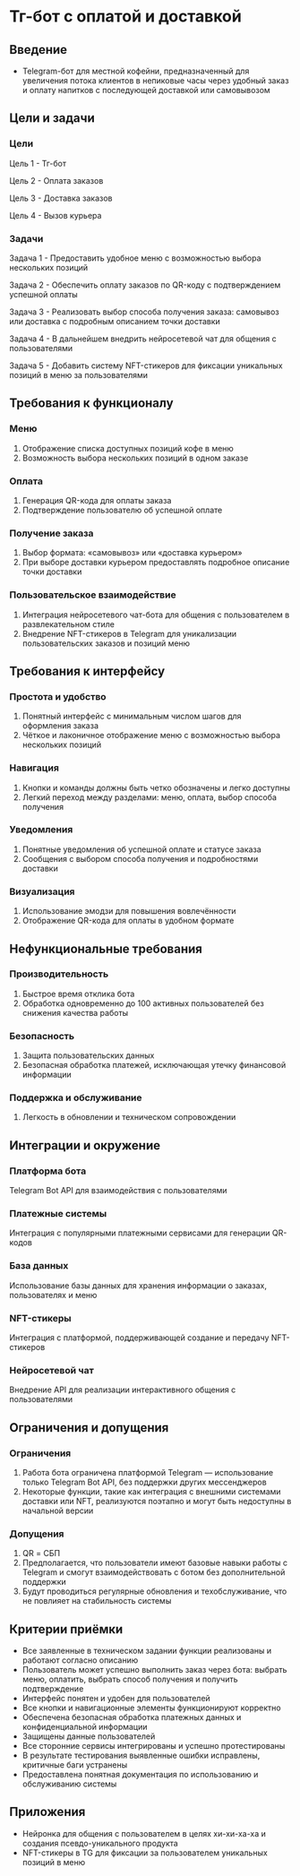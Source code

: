 # Тг-бот с оплатой и доставкой
## Введение
- Telegram-бот для местной кофейни, предназначенный для увеличения потока клиентов в непиковые часы через удобный заказ и оплату напитков с последующей доставкой или самовывозом
## Цели и задачи
### Цели

Цель 1 - Тг-бот

Цель 2 - Оплата заказов

Цель 3 - Доставка заказов

Цель 4 - Вызов курьера

### Задачи

Задача 1 - Предоставить удобное меню с возможностью выбора нескольких позиций

Задача 2 - Обеспечить оплату заказов по QR-коду с подтверждением успешной оплаты

Задача 3 - Реализовать выбор способа получения заказа: самовывоз или доставка с подробным описанием точки доставки

Задача 4 - В дальнейшем внедрить нейросетевой чат для общения с пользователями

Задача 5 - Добавить систему NFT-стикеров для фиксации уникальных позиций в меню за пользователями

## Требования к функционалу
### Меню
  1. Отображение списка доступных позиций кофе в меню
  2. Возможность выбора нескольких позиций в одном заказе
### Оплата
  1. Генерация QR-кода для оплаты заказа
  2. Подтверждение пользователю об успешной оплате
### Получение заказа
  1. Выбор формата: «самовывоз» или «доставка курьером»
  2. При выборе доставки курьером предоставлять подробное описание точки доставки
### Пользовательское взаимодействие
  1. Интеграция нейросетевого чат-бота для общения с пользователем в развлекательном стиле
  2. Внедрение NFT-стикеров в Telegram для уникализации пользовательских заказов и позиций меню
## Требования к интерфейсу
### Простота и удобство
  1. Понятный интерфейс с минимальным числом шагов для оформления заказа
  2. Чёткое и лаконичное отображение меню с возможностью выбора нескольких позиций
### Навигация
  1. Кнопки и команды должны быть четко обозначены и легко доступны
  2. Легкий переход между разделами: меню, оплата, выбор способа получения
### Уведомления
  1. Понятные уведомления об успешной оплате и статусе заказа
  2. Сообщения с выбором способа получения и подробностями доставки
### Визуализация
  1. Использование эмодзи для повышения вовлечённости
  2. Отображение QR-кода для оплаты в удобном формате
## Нефункциональные требования
### Производительность
  1. Быстрое время отклика бота
  2. Обработка одновременно до 100 активных пользователей без снижения качества работы
### Безопасность
  1. Защита пользовательских данных
  2. Безопасная обработка платежей, исключающая утечку финансовой информации
### Поддержка и обслуживание
  1. Легкость в обновлении и техническом сопровождении
## Интеграции и окружение
### Платформа бота
  Telegram Bot API для взаимодействия с пользователями
### Платежные системы
  Интеграция с популярными платежными сервисами для генерации QR-кодов 
### База данных
  Использование базы данных для хранения информации о заказах, пользователях и меню
### NFT-стикеры
  Интеграция с платформой, поддерживающей создание и передачу NFT-стикеров
### Нейросетевой чат
  Внедрение API для реализации интерактивного общения с пользователями
## Ограничения и допущения
### Ограничения
1. Работа бота ограничена платформой Telegram — использование только Telegram Bot API, без поддержки других мессенджеров
2. Некоторые функции, такие как интеграция с внешними системами доставки или NFT, реализуются поэтапно и могут быть недоступны в начальной версии
### Допущения
1. QR = СБП
2. Предполагается, что пользователи имеют базовые навыки работы с Telegram и смогут взаимодействовать с ботом без дополнительной поддержки
3. Будут проводиться регулярные обновления и техобслуживание, что не повлияет на стабильность системы
## Критерии приёмки
- Все заявленные в техническом задании функции реализованы и работают согласно описанию
- Пользователь может успешно выполнить заказ через бота: выбрать меню, оплатить, выбрать способ получения и получить подтверждение
- Интерфейс понятен и удобен для пользователей
- Все кнопки и навигационные элементы функционируют корректно
- Обеспечена безопасная обработка платежных данных и конфиденциальной информации
- Защищены данные пользователей
- Все сторонние сервисы интегрированы и успешно протестированы
- В результате тестирования выявленные ошибки исправлены, критичные баги устранены
- Предоставлена понятная документация по использованию и обслуживанию системы
## Приложения
- Нейронка для общения с пользователем в целях хи-хи-ха-ха и создания псевдо-уникального продукта
- NFT-стикеры в TG для фиксации за пользователем уникальных позиций в меню
  

   
  

